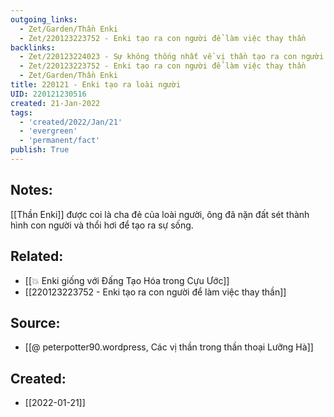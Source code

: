 ```yaml
---
outgoing_links:
  - Zet/Garden/Thần Enki
  - Zet/220123223752 - Enki tạo ra con người để làm việc thay thần
backlinks:
  - Zet/220123224023 - Sự không thống nhất về vị thần tạo ra con người trong thần thoại Lưỡng Hà
  - Zet/220123223752 - Enki tạo ra con người để làm việc thay thần
  - Zet/Garden/Thần Enki
title: 220121 - Enki tạo ra loài người
UID: 220121230516
created: 21-Jan-2022
tags:
  - 'created/2022/Jan/21'
  - 'evergreen'
  - 'permanent/fact'
publish: True
---
```

## Notes:
[[Thần Enki]] được coi là cha đẻ của loài người, ông đã nặn đất sét thành hình con người và thổi hơi để tạo ra sự sống.

## Related:
- [[💥 Enki giống với Đấng Tạo Hóa trong Cựu Ước]]
- [[220123223752 - Enki tạo ra con người để làm việc thay thần]]
## Source:
- [[@ peterpotter90.wordpress, Các vị thần trong thần thoại Lưỡng Hà]]

## Created:
- [[2022-01-21]]
